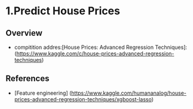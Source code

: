 # 1.Predict House Prices
## Overview
- compitition addres:[House Prices: Advanced Regression Techniques]:(https://www.kaggle.com/c/house-prices-advanced-regression-techniques)

## References
- [Feature engineering] (https://www.kaggle.com/humananalog/house-prices-advanced-regression-techniques/xgboost-lasso)


